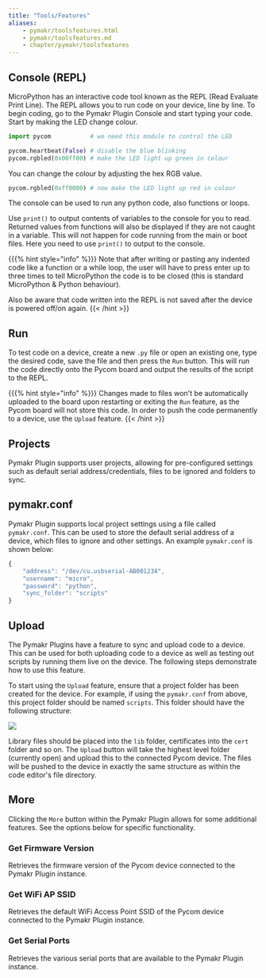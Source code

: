 ```yaml
---
title: "Tools/Features"
aliases:
    - pymakr/toolsfeatures.html
    - pymakr/toolsfeatures.md
    - chapter/pymakr/toolsfeatures
---
```

## Console (REPL)

MicroPython has an interactive code tool known as the REPL (Read Evaluate Print Line). The REPL allows you to run code on your device, line by line. To begin coding, go to the Pymakr Plugin Console and start typing your code. Start by making the LED change colour.

```python
import pycom           # we need this module to control the LED

pycom.heartbeat(False) # disable the blue blinking
pycom.rgbled(0x00ff00) # make the LED light up green in colour
```

You can change the colour by adjusting the hex RGB value.

```python
pycom.rgbled(0xff0000) # now make the LED light up red in colour
```

The console can be used to run any python code, also functions or loops.

Use `print()` to output contents of variables to the console for you to read. Returned values from functions will also be displayed if they are not caught in a variable. This will not happen for code running from the main or boot files. Here you need to use `print()` to output to the console.

{{{% hint style="info" %}}}
Note that after writing or pasting any indented code like a function or a while loop, the user will have to press enter up to three times to tell MicroPython the code is to be closed (this is standard MicroPython & Python behaviour).

Also be aware that code written into the REPL is not saved after the device is powered off/on again.
{{< /hint >}}

## Run

To test code on a device, create a new `.py` file or open an existing one, type the desired code, save the file and then press the `Run` button. This will run the code directly onto the Pycom board and output the results of the script to the REPL.

{{{% hint style="info" %}}}
Changes made to files won't be automatically uploaded to the board upon restarting or exiting the `Run` feature, as the Pycom board will not store this code. In order to push the code permanently to a device, use the `Upload` feature.
{{< /hint >}}

## Projects

Pymakr Plugin supports user projects, allowing for pre-configured settings such as default serial address/credentials, files to be ignored and folders to sync.

## pymakr.conf

Pymakr Plugin supports local project settings using a file called `pymakr.conf`. This can be used to store the default serial address of a device, which files to ignore and other settings. An example `pymakr.conf` is shown below:

```javascript
{
    "address": "/dev/cu.usbserial-AB001234",
    "username": "micro",
    "password": "python",
    "sync_folder": "scripts"
}
```

## Upload

The Pymakr Plugins have a feature to sync and upload code to a device. This can be used for both uploading code to a device as well as testing out scripts by running them live on the device. The following steps demonstrate how to use this feature.

To start using the `Upload` feature, ensure that a project folder has been created for the device. For example, if using the `pymakr.conf` from above, this project folder should be named `scripts`. This folder should have the following structure:

![](/gitbook/assets/mp-filestructure%20%281%29.png)

Library files should be placed into the `lib` folder, certificates into the `cert` folder and so on. The `Upload` button will take the highest level folder (currently open) and upload this to the connected Pycom device. The files will be pushed to the device in exactly the same structure as within the code editor's file directory.

## More

Clicking the `More` button within the Pymakr Plugin allows for some additional features. See the options below for specific functionality.

### Get Firmware Version

Retrieves the firmware version of the Pycom device connected to the Pymakr Plugin instance.

### Get WiFi AP SSID

Retrieves the default WiFi Access Point SSID of the Pycom device connected to the Pymakr Plugin instance.

### Get Serial Ports

Retrieves the various serial ports that are available to the Pymakr Plugin instance.

